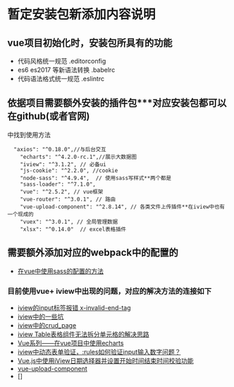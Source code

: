 #  暂定安装包新添加内容说明

##   vue项目初始化时，安装包所具有的功能
-  代码风格统一规范 .editorconfig
-  es6 es2017 等新语法转换 .babelrc
-  代码语法格式统一规范  .eslintrc

##  依据项目需要额外安装的插件包***对应安装包都可以在github(或者官网)
中找到使用方法
```
  "axios": "^0.18.0",//与后台交互
    "echarts": "^4.2.0-rc.1",//展示大数据图
    "iview": "^3.1.2", // 必备ui
    "js-cookie": "^2.2.0", //cookie
    "node-sass": "^4.9.4",  // 使用sass写样式**两个都是
    "sass-loader": "^7.1.0",
    "vue": "^2.5.2", // vue框架
    "vue-router": "^3.0.1", // 路由
    "vue-upload-component": "^2.8.14", // 各类文件上传插件**在iview中也有一个现成的
    "vuex": "^3.0.1", // 全局管理数据
    "xlsx": "^0.14.0"  // excel表格插件

```

##  需要额外添加对应的webpack中的配置的
-   [在vue中使用sass的配置的方法](https://blog.csdn.net/lily2016n/article/details/75309492)

###  目前使用vue+ iview中出现的问题，对应的解决方法的连接如下

-  [iview的input标签报错 x-invalid-end-tag](https://segmentfault.com/q/1010000013227727)
-  [iview中的一些坑](https://blog.csdn.net/Creabine/article/details/78879456)
-  [iview中的crud_page](https://segmentfault.com/a/1190000010392169)
-  [iview Table表格组件无法拆分单元格的解决思路](https://segmentfault.com/a/1190000016284141)
-  [Vue系列——在vue项目中使用echarts](https://blog.csdn.net/mr_wuch/article/details/70225364)
-  [iview中动态表单验证，:rules如何验证input输入数字问题？](https://segmentfault.com/q/1010000010333755)
-  [Vue.js中使用iView日期选择器并设置开始时间结束时间校验功能](https://www.jb51.net/article/145475.htm)
-  [vue-upload-component](https://github.com/lian-yue/vue-upload-component)
-  []
